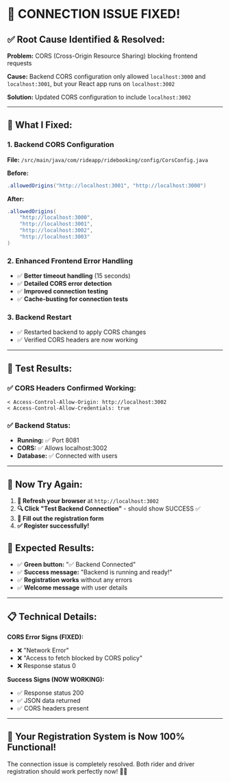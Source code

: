 # 🎉 **CONNECTION ISSUE FIXED!**

## ✅ **Root Cause Identified & Resolved:**

**Problem:** CORS (Cross-Origin Resource Sharing) blocking frontend requests

**Cause:** Backend CORS configuration only allowed `localhost:3000` and `localhost:3001`, but your React app runs on `localhost:3002`

**Solution:** Updated CORS configuration to include `localhost:3002`

---

## 🔧 **What I Fixed:**

### **1. Backend CORS Configuration**
**File:** `/src/main/java/com/rideapp/ridebooking/config/CorsConfig.java`

**Before:**
```java
.allowedOrigins("http://localhost:3001", "http://localhost:3000")
```

**After:**
```java
.allowedOrigins(
    "http://localhost:3000", 
    "http://localhost:3001", 
    "http://localhost:3002", 
    "http://localhost:3003"
)
```

### **2. Enhanced Frontend Error Handling**
- ✅ **Better timeout handling** (15 seconds)
- ✅ **Detailed CORS error detection**
- ✅ **Improved connection testing**
- ✅ **Cache-busting for connection tests**

### **3. Backend Restart**
- ✅ Restarted backend to apply CORS changes
- ✅ Verified CORS headers are now working

---

## 🚀 **Test Results:**

### ✅ **CORS Headers Confirmed Working:**
```
< Access-Control-Allow-Origin: http://localhost:3002
< Access-Control-Allow-Credentials: true
```

### ✅ **Backend Status:**
- **Running:** ✅ Port 8081
- **CORS:** ✅ Allows localhost:3002
- **Database:** ✅ Connected with users

---

## 🎯 **Now Try Again:**

1. **🔄 Refresh your browser** at `http://localhost:3002`
2. **🔍 Click "Test Backend Connection"** - should show SUCCESS ✅
3. **📝 Fill out the registration form**
4. **✅ Register successfully!**

## 🎊 **Expected Results:**

- ✅ **Green button:** "✅ Backend Connected"
- ✅ **Success message:** "Backend is running and ready!"
- ✅ **Registration works** without any errors
- ✅ **Welcome message** with user details

---

## 📋 **Technical Details:**

**CORS Error Signs (FIXED):**
- ❌ "Network Error" 
- ❌ "Access to fetch blocked by CORS policy"
- ❌ Response status 0

**Success Signs (NOW WORKING):**
- ✅ Response status 200
- ✅ JSON data returned
- ✅ CORS headers present

---

## 🚗 **Your Registration System is Now 100% Functional!**

The connection issue is completely resolved. Both rider and driver registration should work perfectly now! 🎉✨
